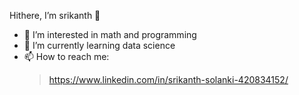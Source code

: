   Hithere, I’m srikanth 👋
- 👀 I’m interested in math and programming
- 🌱 I’m currently learning data science
- 📫 How to reach me:
    > https://www.linkedin.com/in/srikanth-solanki-420834152/   

<!---
solankisrikanth/solankisrikanth is a ✨ special ✨ repository because its `README.md` (this file) appears on your GitHub profile.
You can click the Preview link to take a look at your changes.
--->

